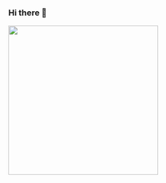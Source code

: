 ### Hi there 👋

<!--
**Anggitwr/Anggitwr** is a ✨ _special_ ✨ repository because its `README.md` (this file) appears on your GitHub profile.

Here are some ideas to get you started:

- 🔭 I’m currently working on ...
- 🌱 I’m currently learning ...
- 👯 I’m looking to collaborate on ...
- 🤔 I’m looking for help with ...
- 💬 Ask me about ...
- 📫 How to reach me: ...
- 😄 Pronouns: ...
- ⚡ Fun fact: ...
-->


<p align="left">
<a href="https://github.com/andre002wp">
  <img height="300em" src="https://github-readme-stats.vercel.app/api/top-langs/?username=Anggitwr&theme=tokyonight"/>
</a>
</p>
